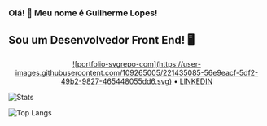 ### Olá! 👋 Meu nome é Guilherme Lopes!

## Sou um Desenvolvedor Front End! 🖥️

<p align="center">
  <a href="https://giftegwuenu.com">![portfolio-svgrepo-com](https://user-images.githubusercontent.com/109265005/221435085-56e9eacf-5df2-49b2-9827-465448055dd6.svg)</a> •
  <a href="https://twitter.com/lauragift_">LINKEDIN</a>
</p>





![Stats](https://github-readme-stats.vercel.app/api?username=gguilhermelopes&show_icons=true&theme=dracula)

![Top Langs](https://github-readme-stats.vercel.app/api/top-langs/?username=gguilhermelopes&layout=compact&theme=dracula)
